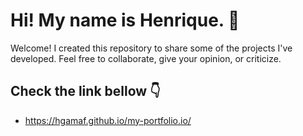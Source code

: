 # Hi! My name is Henrique. 👋
Welcome! 
I created this repository to share some of the projects I've developed. Feel free to collaborate, give your opinion, or criticize.

## Check the link bellow 👇
- https://hgamaf.github.io/my-portfolio.io/



